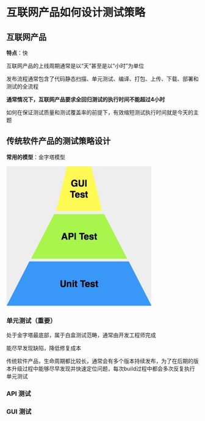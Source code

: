 # 互联网产品如何设计测试策略

## 互联网产品

**特点**：快

 互联网产品的上线周期通常是以“天”甚至是以“小时”为单位

 发布流程通常包含了代码静态扫描、单元测试、编译、打包、上传、下载、部署和测试的全流程 

 **通常情况下，互联网产品要求全回归测试的执行时间不能超过4小时** 

 如何在保证测试质量和测试覆盖率的前提下，有效缩短测试执行时间就是今天的主题

## 传统软件产品的测试策略设计

**常用的模型**：金字塔模型

![传统测试策略](./images/传统测试策略.jpg)

### 单元测试（重要）

处于金字塔最底部，属于白盒测试范畴，通常由开发工程师完成

能尽早发现缺陷，降低修复成本

传统软件产品，生命周期都比较长，通常会有多个版本持续发布，为了在后期的版本升级过程中能够尽早发现并快速定位问题，每次build过程中都会多次反复执行单元测试 

### API 测试



### GUI 测试

